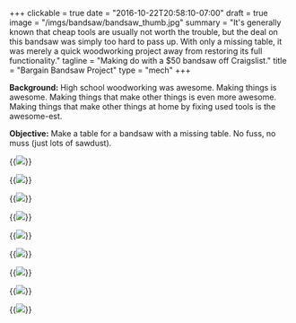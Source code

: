 +++
clickable = true
date = "2016-10-22T20:58:10-07:00"
draft = true
image = "/imgs/bandsaw/bandsaw_thumb.jpg"
summary = "It's generally known that cheap tools are usually not worth the trouble, but the deal on this bandsaw was simply too hard to pass up. With only a missing table, it was merely a quick woodworking project away from restoring its full functionality."
tagline = "Making do with a $50 bandsaw off Craigslist."
title = "Bargain Bandsaw Project"
type = "mech"
+++

__Background:__ High school woodworking was awesome. Making things is awesome. Making things that make other things is even more awesome. Making things that make other things at home by fixing used tools is the awesome-est. 

__Objective:__ Make a table for a bandsaw with a missing table. No fuss, no muss (just lots of sawdust).

{{<img caption="Fresh off Craigslist in its table-naked glory."
src="/imgs/bandsaw/original_1.jpg" >}}

{{<img caption="I needed something to cut parts for the table support. Thus, the inverted jigsaw was birthed."
src="/imgs/bandsaw/IMG_20161016_091555.jpg" >}}

{{<img caption="Cutting the table center out on the bandsaw stand-in."
src="/imgs/bandsaw/IMG_20161022_170440.jpg" >}}

{{<img caption="Blade insert seated nice and snug."
src="/imgs/bandsaw/IMG_20161022_221837.jpg" >}}

{{<img caption="Attempt #1: First version of the table supports. It wasn't extremely stable, but it was good enough to cut sturdier parts as replacements."
src="/imgs/bandsaw/IMG_20161016_091647.jpg" >}}

{{<img caption="Attempt #2: Completed table support with angle adjustment from the slotted hole. Also note the modified  knob handle above to provide easier adjustment."
src="/imgs/bandsaw/IMG_20161023_174353.jpg" >}}

{{<img caption="Bandsaw fully functional and ready to rip."
src="/imgs/bandsaw/IMG_20161023_174235.jpg" >}} 

{{<img caption="First bandsaw project was making a keyholder and to increase stoke for the winter ski season."
src="/imgs/bandsaw/IMG_20161017_204329.jpg" >}} 

{{<img caption="Also made a butcher's block out of an old fireplace mantle."
src="/imgs/bandsaw/IMG_20161021_222031.jpg" >}} 
